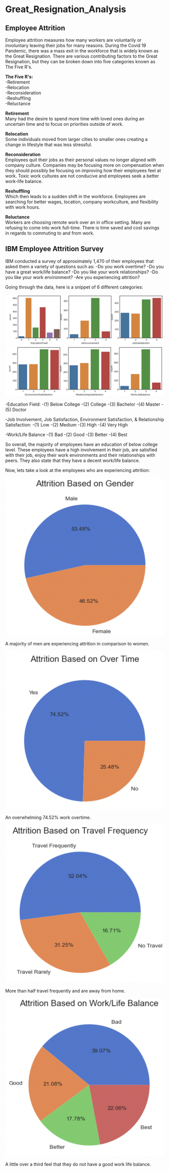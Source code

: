 # Great_Resignation_Analysis

## Employee Attrition

Employee attrition measures how many workers are voluntarily or involuntary leaving their jobs for many reasons. During the Covid 19 Pandemic, there was a mass exit in the workforce that is widely known as the Great Resignation. There are various contributing factors to the Great Resignation, but they can be broken down into five categories known as The Five R's.

<b>The Five R's:</b></br>
    -Retirement</br>
    -Relocation</br>
    -Reconsideration</br>
    -Reshuffling</br>
    -Reluctance</br>

<b>Retirement</b></br>
Many had the desire to spend more time with loved ones during an uncertain time and to focus on priorities outside of work.

<b>Relocation</b></br>
Some individuals moved from larger cities to smaller ones creating a change in lifestyle that was less stressful.

<b>Reconsideration</b></br>
Employees quit their jobs as their personal values no longer aligned with company culture. Companies may be focusing more on compensation when they should possibly be focusing on improving how their employees feel at work. Toxic work cultures are not conducive and employees seek a better work-life balance.

<b>Reshuffling</b></br>
Which then leads to a sudden shift in the workforce. Employees are searching for better wages, location, company workculture, and flexibility with work hours.

<b>Reluctance</b></br>
Workers are choosing remote work over an in office setting. Many are refusing to come into work full-time. There is time saved and cost savings in regards to commuting to and from work.

## IBM Employee Attrition Survey

IBM conducted a survey of approximately 1,470 of their employees that asked them a variety of questions such as:
-Do you work overtime?
-Do you have a great work/life balance?
-Do you like your work relationships?
-Do you like your work environment?
-Are you experiencing attrition?

Going through the data, here is a snippet of 6 different categories:

![alt text](https://github.com/marcpalumbo/Great_Resignation_Analysis/blob/rl_Great_Resignation_Analysis/Images/IBM_summary_1.png)
![alt text](https://github.com/marcpalumbo/Great_Resignation_Analysis/blob/rl_Great_Resignation_Analysis/Images/IBM_summary_2.png)

-Education Field:
    -(1) Below College
    -(2) College
    -(3) Bachelor
    -(4) Master
    -(5) Doctor

-Job Involvement, Job Satisfaction, Environment Satisfaction, & Relationship Satisfaction:
    -(1) Low
    -(2) Medium
    -(3) High
    -(4) Very High

-Work/Life Balance
    -(1) Bad
    -(2) Good
    -(3) Better
    -(4) Best

So overall, the majority of employees have an education of below college level. These employees have a high involvement in their job, are satisfied with their job, enjoy their work environments and their relationships with peers. They also state that they have a decent work/life balance.

Now, lets take a look at the employees who are experiencing attrition:

![alt text](https://github.com/marcpalumbo/Great_Resignation_Analysis/blob/rl_Great_Resignation_Analysis/Images/att_gen.png)

A majority of men are experiencing attrition in comparison to women.

![alt text](https://github.com/marcpalumbo/Great_Resignation_Analysis/blob/rl_Great_Resignation_Analysis/Images/att_overtime.png)

An overwhelming 74.52% work overtime.

![alt text](https://github.com/marcpalumbo/Great_Resignation_Analysis/blob/rl_Great_Resignation_Analysis/Images/att_travel.png)

More than half travel frequently and are away from home.

![alt text](https://github.com/marcpalumbo/Great_Resignation_Analysis/blob/rl_Great_Resignation_Analysis/Images/att_worklifebal.png)

A little over a third feel that they do not have a good work life balance.